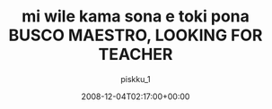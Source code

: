 ---
title: 'mi wile kama sona e toki pona BUSCO MAESTRO, LOOKING FOR TEACHER'
posts: 2
hash: 't993'
author: 'piskku_1'
date: 2008-12-04T02:17:00+00:00
sources:
  - http://forums.tokipona.org/viewtopic.php%3Ft=993.html
---